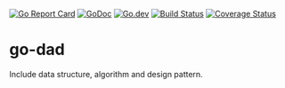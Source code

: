 [![Go Report Card](https://goreportcard.com/badge/github.com/crazy-canux/go-dad)](https://goreportcard.com/report/github.com/crazy-canux/go-dad)
[![GoDoc](http://godoc.org/github.com/crazy-canux/go-dad?status.svg)](http://godoc.org/github.com/crazy-canux/go-dad) 
[![Go.dev](https://img.shields.io/badge/go.dev-reference-007d9c?logo=go&logoColor=white&style=flat-square)](https://pkg.go.dev/github.com/crazy-canux/go-dad)
[![Build Status](https://travis-ci.org/crazy-canux/go-dad.svg?branch=master)](https://travis-ci.org/crazy-canux/go-dad)
[![Coverage Status](https://coveralls.io/repos/github/crazy-canux/go-dad/badge.svg?branch=master)](https://coveralls.io/github/crazy-canux/go-dad?branch=master)
   
# go-dad

Include data structure, algorithm and design pattern.
